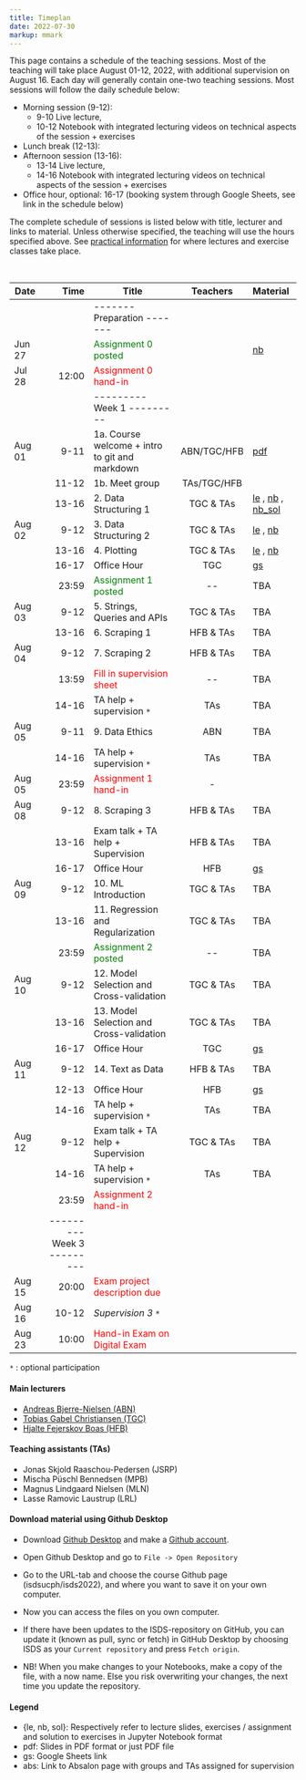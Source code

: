 ```yaml
---
title: Timeplan
date: 2022-07-30
markup: mmark
---
```


This page contains a schedule of the teaching sessions. Most of the teaching will take place August 01-12, 2022, with additional supervision on August 16. Each day will generally contain one-two teaching sessions. Most sessions will follow the daily schedule below:

- Morning session (9-12):
  - 9-10 Live lecture,
  - 10-12 Notebook with integrated lecturing videos on technical aspects of the session + exercises
- Lunch break (12-13):
- Afternoon session (13-16):
  - 13-14 Live lecture,
  - 14-16 Notebook with integrated lecturing videos on technical aspects of the session + exercises
- Office hour, optional: 16-17 (booking system through Google Sheets, see link in the schedule below)


The complete schedule of sessions is listed below with title, lecturer and links to material. Unless otherwise specified, the teaching will use the hours specified above. See [practical information](/isds2022/page/practical/) for where lectures and exercise classes take place. 

<br />

| Date   |                          Time | Title                                                   |  Teachers   | Material                                                                                                                                                                                                                                                                                                                                                   |
| ------ | ----------------------------: | ------------------------------------------------------- | :---------: | :--------------------------------------------------------------------------------------------------------------------------------------------------------------------------------------------------------------------------------------------------------------------------------------------------------------------------------------------------------- |
|        |                               | -------   Preparation  -------                          |             |                                                                                                                                                                                                                                                                                                                                                            |
| Jun 27 |                               | <font color="green">Assignment 0 posted</font>          |             | [nb](https://github.com/isdsucph/isds2022/blob/main/assignments/assignment0/assignment_0.ipynb)                                                                                                                                                                                                                                                            |
| Jul 28 |                         12:00 | <font color="red">Assignment 0 hand-in</font>           |             |                                                                                                                                                                                                                                                                                                                                                            |
|        |                               | ---------   Week 1  ---------                           |             |                                                                                                                                                                                                                                                                                                                                                            |
| Aug 01 |                          9-11 | 1a. Course welcome + intro to git and markdown          | ABN/TGC/HFB | [pdf](https://github.com/isdsucph/isds2022/blob/main/teaching_material/module_1/lecture_1.pdf)                                                                                                                                                                                                                                                             |
|        |                         11-12 | 1b. Meet group                                          | TAs/TGC/HFB |                                                                                                                                                                                                                                                                                                                                                            |
|        |                         13-16 | 2. Data Structuring 1                                   |  TGC & TAs  | [le](https://github.com/isdsucph/isds2022/blob/main/teaching_material/module_2/module_2_slides.ipynb)    ,                     [nb](https://github.com/isdsucph/isds2022/blob/main/teaching_material/module_2/module_2_exercises.ipynb) , [nb_sol](https://github.com/isdsucph/isds2022/blob/main/teaching_material/module_2/module_2_exercises_sol.ipynb) |
| Aug 02 |                          9-12 | 3. Data Structuring 2                                   |  TGC & TAs  | [le](https://github.com/isdsucph/isds2022/blob/main/teaching_material/module_3/module_3_slides.ipynb)    ,                     [nb](https://github.com/isdsucph/isds2022/blob/main/teaching_material/module_3/module_3_exercises.ipynb)                                                                                                                    |
|        |                         13-16 | 4. Plotting                                             |  TGC & TAs  | [le](https://github.com/isdsucph/isds2022/blob/main/teaching_material/module_4/module_4_slides.ipynb)   ,  [nb](https://github.com/isdsucph/isds2022/blob/main/teaching_material/module_4/module_4_exercises.ipynb)                                                                                                                                        |
|        |                         16-17 | Office Hour                                             |     TGC     | [gs](https://docs.google.com/spreadsheets/d/1MxnS3LLsSzofpKdtOsFpCQLxREnurf7bnV8YvAu1q98/edit?usp=sharing)                                                                                                                                                                                                                                                 |
|        |                         23:59 | <font color="green">Assignment 1 posted</font>          |     --      | TBA                                                                                                                                                                                                                                                                                                                                                        |
| Aug 03 |                          9-12 | 5. Strings, Queries and APIs                            |  TGC & TAs  | TBA                                                                                                                                                                                                                                                                                                                                                        |
|        |                         13-16 | 6. Scraping 1                                           |  HFB & TAs  | TBA                                                                                                                                                                                                                                                                                                                                                        |
| Aug 04 |                          9-12 | 7. Scraping 2                                           |  HFB & TAs  | TBA                                                                                                                                                                                                                                                                                                                                                        |
|        |                         13:59 | <font color="red">Fill in supervision sheet</font>      |     --      | TBA                                                                                                                                                                                                                                                                                                                                                        |
|        |                         14-16 | TA help + supervision `*`                               |     TAs     | TBA                                                                                                                                                                                                                                                                                                                                                        |
| Aug 05 |                          9-11 | 9. Data Ethics                                          |     ABN     | TBA                                                                                                                                                                                                                                                                                                                                                        |
|        |                         14-16 | TA help + supervision `*`                               |     TAs     | TBA                                                                                                                                                                                                                                                                                                                                                        |
| Aug 05 |                         23:59 | <font color="red">Assignment 1 hand-in</font>           |      -      |                                                                                                                                                                                                                                                                                                                                                            |
| Aug 08 |                          9-12 | 8. Scraping 3                                           |  HFB & TAs  | TBA                                                                                                                                                                                                                                                                                                                                                        |
|        |                         13-16 | Exam talk + TA help + Supervision                       |  HFB & TAs  | TBA                                                                                                                                                                                                                                                                                                                                                        |
|        |                         16-17 | Office Hour                                             |     HFB     | [gs](https://docs.google.com/spreadsheets/d/1MxnS3LLsSzofpKdtOsFpCQLxREnurf7bnV8YvAu1q98/edit?usp=sharing)                                                                                                                                                                                                                                                 |
| Aug 09 |                          9-12 | 10. ML Introduction                                     |  TGC & TAs  | TBA                                                                                                                                                                                                                                                                                                                                                        |
|        |                         13-16 | 11. Regression and Regularization                       |  TGC & TAs  | TBA                                                                                                                                                                                                                                                                                                                                                        |
|        |                         23:59 | <font color="green">Assignment 2 posted</font>          |     --      | TBA                                                                                                                                                                                                                                                                                                                                                        |
| Aug 10 |                          9-12 | 12. Model Selection and Cross-validation                |  TGC & TAs  | TBA                                                                                                                                                                                                                                                                                                                                                        |
|        |                         13-16 | 13. Model Selection and Cross-validation                |  TGC & TAs  | TBA                                                                                                                                                                                                                                                                                                                                                        |
|        |                         16-17 | Office Hour                                             |     TGC     | [gs](https://docs.google.com/spreadsheets/d/1MxnS3LLsSzofpKdtOsFpCQLxREnurf7bnV8YvAu1q98/edit?usp=sharing)                                                                                                                                                                                                                                                 |
| Aug 11 |                          9-12 | 14. Text as Data                                        |  HFB & TAs  | TBA                                                                                                                                                                                                                                                                                                                                                        |
|        |                         12-13 | Office Hour                                             |     HFB     | [gs](https://docs.google.com/spreadsheets/d/1MxnS3LLsSzofpKdtOsFpCQLxREnurf7bnV8YvAu1q98/edit?usp=sharing)                                                                                                                                                                                                                                                 |
|        |                         14-16 | TA help + supervision `*`                               |     TAs     | TBA                                                                                                                                                                                                                                                                                                                                                        |
| Aug 12 |                          9-12 | Exam talk + TA help  + Supervision                      |  TGC & TAs  | TBA                                                                                                                                                                                                                                                                                                                                                        |
|        |                         14-16 | TA help + supervision `*`                               |     TAs     | TBA                                                                                                                                                                                                                                                                                                                                                        |
|        |                         23:59 | <font color="red">Assignment 2 hand-in</font>           |             |                                                                                                                                                                                                                                                                                                                                                            |
|        | ---------   Week 3  --------- |                                                         |             |                                                                                                                                                                                                                                                                                                                                                            |
| Aug 15 |                         20:00 | <font color="red">Exam project description due</font>   |             |                                                                                                                                                                                                                                                                                                                                                            |
| Aug 16 |                         10-12 | *Supervision 3* `*`                                     |             |                                                                                                                                                                                                                                                                                                                                                            |
| Aug 23 |                         10:00 | <font color="red"> Hand-in Exam on Digital Exam </font> |             |                                                                                                                                                                                                                                                                                                                                                            |
`*` : optional participation

#### Main lecturers
- [Andreas Bjerre-Nielsen (ABN)](https://abjer.github.io)
- [Tobias Gabel Christiansen (TGC)](https://forskning.ku.dk/soeg/result/?pure=da/persons/535076)
- [Hjalte Fejerskov Boas (HFB)](https://www.hjalteboas.com/)

#### Teaching assistants (TAs)
- Jonas Skjold Raaschou-Pedersen (JSRP)
- Mischa Püschl Bennedsen (MPB)
- Magnus Lindgaard Nielsen (MLN)
- Lasse Ramovic Laustrup (LRL)


#### Download material using Github Desktop
- Download [Github Desktop](https://desktop.github.com/) and make a [Github account](https://github.com/).

- Open Github Desktop and go to `File -> Open Repository`

- Go to the URL-tab and choose the course Github page (isdsucph/isds2022), and where you want to save it on your own computer.

- Now you can access the files on you own computer.

- If there have been updates to the ISDS-repository on GitHub, you can update it (known as pull, sync or fetch) in GitHub Desktop by choosing ISDS as your `Current repository` and press `Fetch origin`.

- NB! When you make changes to your Notebooks, make a copy of the file, with a now name. Else you risk overwriting your changes, the next time you update the repository.

#### Legend
- {le, nb, sol}: Respectively refer to lecture slides, exercises / assignment and solution to exercises in Jupyter Notebook format
- pdf: Slides in PDF format or just PDF file
- gs: Google Sheets link 
- abs: Link to Absalon page with groups and TAs assigned for supervision 